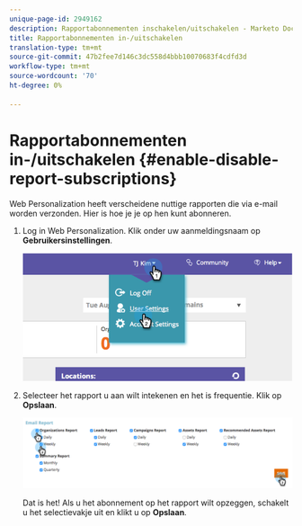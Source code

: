 ```yaml
---
unique-page-id: 2949162
description: Rapportabonnementen inschakelen/uitschakelen - Marketo Docs - Productdocumentatie
title: Rapportabonnementen in-/uitschakelen
translation-type: tm+mt
source-git-commit: 47b2fee7d146c3dc558d4bbb10070683f4cdfd3d
workflow-type: tm+mt
source-wordcount: '70'
ht-degree: 0%

---
```



# Rapportabonnementen in-/uitschakelen {#enable-disable-report-subscriptions}

Web Personalization heeft verscheidene nuttige rapporten die via e-mail worden verzonden. Hier is hoe je je op hen kunt abonneren.

1. Log in Web Personalization. Klik onder uw aanmeldingsnaam op **Gebruikersinstellingen**.

   ![](assets/image2014-9-17-20-3a48-3a28.png)

1. Selecteer het rapport u aan wilt intekenen en het is frequentie. Klik op **Opslaan**.

   ![](assets/email-settings.png)

   Dat is het! Als u het abonnement op het rapport wilt opzeggen, schakelt u het selectievakje uit en klikt u op **Opslaan**.

